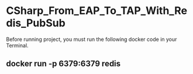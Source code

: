 # CSharp_From_EAP_To_TAP_With_Redis_PubSub

Before running project, you must run the following docker code in your Terminal.

## docker run -p 6379:6379 redis
